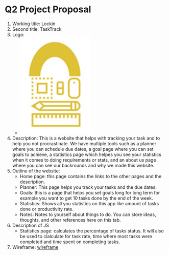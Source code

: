 # Q2 Project Proposal 
1. Working title: Lockin
2. Second title: TaskTrack 
3. Logo: 
    - ![logo](Logo.png)
4. Description: 
This is a website that helps with tracking your task and to help you not procrastinate. We have multiple tools such as a planner where you can schedule due dates, a goal page where you can set goals to achieve, a statistics page which helpes you see your statistics when it comes to doing requirements or stats, and an about us page where you can see our backrounds and why we made this website.
5. Outline of the website:
    - Home page: this page contains the links to the other pages and the description.
    - Planner: This page helps you track your tasks and the due dates.
    - Goals: this is a page that helps you set goals long for long term for example you want to get 10 tasks done by the end of the week.
    - Statistics: Shows all you statistics on this app like amount of tasks done or productivity rate.
    - Notes: Notes to yourself about things to do. You can store ideas, thoughts, and other references here on this tab.
6. Description of JS
    * Statistics page: calculates the percentage of tasks status. It will also be used to clalculate for task rate, time where most tasks were completed and time spent on completing tasks.
7. Wireframe: [wireframe](https://www.canva.com/design/DAG3JACwuHE/J3tm5Fz0m0I3zM4_xQkbsw/edit?ui=e30)

